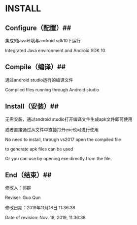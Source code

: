 # INSTALL #

## Configure（配置）##
集成的java环境与android sdk10下运行

Integrated Java environment and Android SDK 10

## Compile（编译）##
通过android studio运行的编译文件

Compiled files running through Android studio

## Install（安装）##
无需安装，通过android studio打开编译文件生成apk文件即可使用

或者直接通过从文件中直接打开exe也可进行使用

No need to install, through vs2017 open the compiled file 

to generate apk files can be used

Or you can use by opening exe directly from the file.

## End（结束）##

修改人：郭群

Reviser: Guo Qun

修改日期：2019年11月18日 11:36:38

Date of revision: Nov. 18, 2019, 11:36:38
